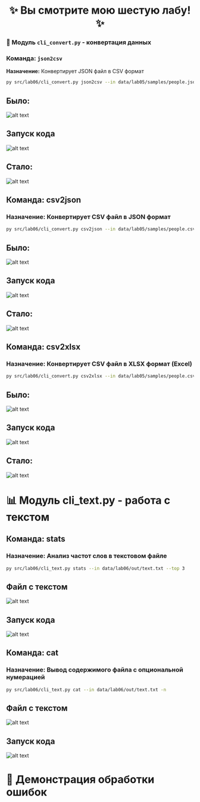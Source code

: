 <div align="center">

# ✨ **Вы смотрите мою шестую лабу!** ✨

</div>

### 🔄 Модуль `cli_convert.py` - конвертация данных
### Команда: `json2csv`

**Назначение:** Конвертирует JSON файл в CSV формат
```bash
py src/lab06/cli_convert.py json2csv --in data/lab05/samples/people.json --out data/lab06/out/from_cli.csv
```
## Было:
![alt text](<../../images/lab06/lab06 jsoncsv1.png>)
## Запуск кода
![alt text](<../../images/lab06/lab06 jsoncsv2.png>)
## Стало:
![alt text](<../../images/lab06/lab06 jsoncsv.png>)

## Команда: csv2json
### Назначение: Конвертирует CSV файл в JSON формат
``` bash
py src/lab06/cli_convert.py csv2json --in data/lab05/samples/people.csv --out data/lab06/out/from_cli.json
```
## Было:
![alt text](<../../images/lab06/lab06 csvjson2.png>)
## Запуск кода
![alt text](<../../images/lab06/lab06 csvjson1.png>)
## Стало:
![alt text](<../../images/lab06/lab06 csvjson3.png>)

## Команда: csv2xlsx
### Назначение: Конвертирует CSV файл в XLSX формат (Excel)
```bash
py src/lab06/cli_convert.py csv2xlsx --in data/lab05/samples/people.csv --out data/lab06/out/from_cli.xlsx
```
## Было:
![alt text](<../../images/lab06/lab06 csvxsl2.png>)
## Запуск кода
![alt text](<../../images/lab06/lab06 csvxsl1.png>)
## Стало:
![alt text](<../../images/lab06/lab06 csvxsl3.png>)


# 📊 Модуль cli_text.py - работа с текстом
## Команда: stats
### Назначение: Анализ частот слов в текстовом файле
```bash
py src/lab06/cli_text.py stats --in data/lab06/out/text.txt --top 3
```
## Файл с текстом 
![alt text](<../../images/lab06/lab06 stats2.png>)
## Запуск кода
![alt text](<../../images/lab06/lab06 stats1.png>)

## Команда: cat
### Назначение: Вывод содержимого файла с опциональной нумерацией
```bash
py src/lab06/cli_text.py cat --in data/lab06/out/text.txt -n
```
## Файл с текстом 
![alt text](<../../images/lab06/lab06 stats2.png>)
## Запуск кода
![alt text](<../../images/lab06/lab06 cat1.png>)


# 🚨 Демонстрация обработки ошибок